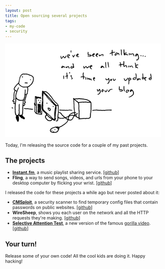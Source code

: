 ```yaml
---
layout: post
title: Open sourcing several projects
tags:
- my-code
- security
---
```


![The computer demands a blog](/images/the-computer-demands-a-blog.gif)

Today, I'm releasing the source code for a couple of my past projects.

## The projects

* **[Instant.fm](http://instant.fm)**, a music playlist sharing service. [[github](https://github.com/feross/Instant.fm)]
* **Fling**, a way to send songs, videos, and urls from your phone to your desktop computer by flicking your wrist. [[github](https://github.com/feross/Fling)]

I released the code for these projects a while ago but never posted about it:

* **[CMSploit](/cmsploit/)**, a security scanner to find temporary config files that contain passwords on public websites. [[github](https://github.com/feross/CMSploit)]
* **WireSheep**, shows you each user on the network and all the HTTP requests they're making. [[github](https://github.com/feross/WireSheep)]
* **[Selective Attention Test](http://feross.org/hacks/selective-attention-test/)**, a new version of the famous [gorilla video](http://www.youtube.com/watch?v=vJG698U2Mvo). [[github](https://github.com/feross/Selective-Attention-Test)]

## Your turn!

Release some of your own code! All the cool kids are doing it. Happy hacking!